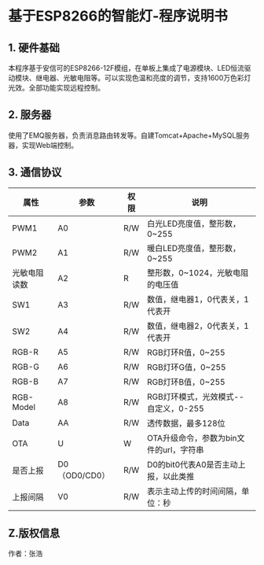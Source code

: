﻿# **基于ESP8266的智能灯-程序说明书**  
## 1. 硬件基础  
本程序基于安信可的ESP8266-12F模组，在单板上集成了电源模块、LED恒流驱动模块、继电器、光敏电阻等。可以实现色温和亮度的调节，支持1600万色彩灯光效。全部功能实现远程控制。
## 2. 服务器  
使用了EMQ服务器，负责消息路由转发等。自建Tomcat+Apache+MySQL服务器，实现Web端控制。
## 3. 通信协议
|属性	|参数	|权限	|说明|
|------|-------|-------|----|
|PWM1	|A0	|R/W	|白光LED亮度值，整形数，0~255|
|PWM2	|A1	|R/W	|暖白LED亮度值，整形数，0~255|
|光敏电阻读数	|A2	|R	|整形数，0~1024，光敏电阻的电压值|
|SW1	|A3	|R/W	|数值，继电器1，0代表关，1代表开|
|SW2	|A4	|R/W	|数值，继电器2，0代表关，1代表开|
|RGB-R	|A5	|R/W	|RGB灯环R值，0~255|
|RGB-G	|A6	|R/W	|RGB灯环G值，0~255|
|RGB-B	|A7	|R/W	|RGB灯环B值，0~255|
|RGB-Model	|A8	|R/W	|RGB灯环模式，光效模式--自定义，0-255|
|Data	|AA	|R/W	|透传数据，最多128位|
|OTA	|U	|W	|OTA升级命令，参数为bin文件的url，字符串|
|是否上报	|D0（OD0/CD0）	|R/W	|D0的bit0代表A0是否主动上报，以此类推|
|上报间隔	|V0	|R/W	|表示主动上传的时间间隔，单位：秒|
## Z.版权信息
作者：张浩